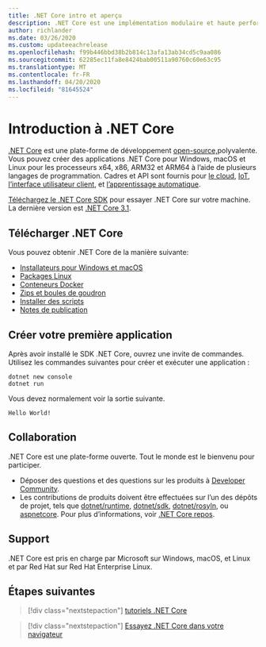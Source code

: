 ```yaml
---
title: .NET Core intro et aperçu
description: .NET Core est une implémentation modulaire et haute performance de .NET pour créer des applications Windows, Linux et macOS. Découvrez .NET Core pour démarrer.
author: richlander
ms.date: 03/26/2020
ms.custom: updateeachrelease
ms.openlocfilehash: f99b446bbd38b2b814c13afa13ab34cd5c9aa086
ms.sourcegitcommit: 62285ec11fa8e8424bab00511a90760c60e63c95
ms.translationtype: MT
ms.contentlocale: fr-FR
ms.lasthandoff: 04/20/2020
ms.locfileid: "81645524"
---
```

# <a name="introduction-to-net-core"></a>Introduction à .NET Core

[.NET Core](about.md) est une plate-forme de développement [open-source,](https://github.com/dotnet/runtime/blob/master/LICENSE.TXT)polyvalente. Vous pouvez créer des applications .NET Core pour Windows, macOS et Linux pour les processeurs x64, x86, ARM32 et ARM64 à l’aide de plusieurs langages de programmation. Cadres et API sont fournis pour [le cloud](/aspnet/core/), [IoT](/archive/msdn-magazine/2019/august/net-core-cross-platform-iot-programming-with-net-core-3-0), [l’interface utilisateur client](../desktop-wpf/overview/index.md), et [l’apprentissage automatique](/dotnet/machine-learning/).

[Téléchargez le .NET Core SDK](https://dotnet.microsoft.com/download) pour essayer .NET Core sur votre machine. La dernière version est [.NET Core 3.1](https://devblogs.microsoft.com/dotnet/announcing-net-core-3-1/).

## <a name="download-net-core"></a>Télécharger .NET Core

Vous pouvez obtenir .NET Core de la manière suivante:

* [Installateurs pour Windows et macOS](https://dotnet.microsoft.com/download)
* [Packages Linux](https://docs.microsoft.com/dotnet/core/install/linux-package-managers)
* [Conteneurs Docker](https://hub.docker.com/_/microsoft-dotnet-core/)
* [Zips et boules de goudron](https://dotnet.microsoft.com/download/dotnet-core/3.1)
* [Installer des scripts](https://dotnet.microsoft.com/download/dotnet-core/scripts)
* [Notes de publication](https://github.com/dotnet/core/tree/master/release-notes)

## <a name="create-your-first-application"></a>Créer votre première application

Après avoir installé le SDK .NET Core, ouvrez une invite de commandes. Utilisez les commandes suivantes pour créer et exécuter une application :

```dotnetcli
dotnet new console
dotnet run
```

Vous devez normalement voir la sortie suivante.

```output
Hello World!
```

## <a name="contribute"></a>Collaboration

.NET Core est une plate-forme ouverte. Tout le monde est le bienvenu pour participer.

* Déposer des questions et des questions sur les produits à [Developer Community](https://developercommunity.visualstudio.com/spaces/61/index.html).
* Les contributions de produits doivent être effectuées sur l’un des dépôts de projet, tels que [dotnet/runtime](https://github.com/dotnet/runtime), [dotnet/sdk](https://github.com/dotnet/sdk), [dotnet/rosyln](https://github.com/dotnet/roslyn), ou [aspnetcore](https://github.com/dotnet/aspnetcore). Pour plus d’informations, voir [.NET Core repos](https://github.com/dotnet/core/blob/master/Documentation/core-repos.md).

## <a name="support"></a>Support

.NET Core est pris en charge par Microsoft sur Windows, macOS, et Linux et par Red Hat sur Red Hat Enterprise Linux.

## <a name="next-steps"></a>Étapes suivantes

> [!div class="nextstepaction"]
> [tutoriels .NET Core](tutorials/index.md)

> [!div class="nextstepaction"]
> [Essayez .NET Core dans votre navigateur](../csharp/tutorials/intro-to-csharp/numbers-in-csharp.yml)
